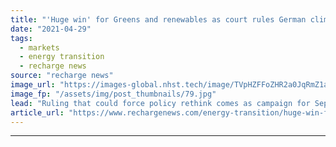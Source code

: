 ```yaml
---
title: "'Huge win' for Greens and renewables as court rules German climate law inadequate"
date: "2021-04-29"
tags: 
  - markets
  - energy transition
  - recharge news
source: "recharge news"
image_url: "https://images-global.nhst.tech/image/TVpHZFFoZHR2a0JqRmZ1aW5mbEx1U2FwbFRFUk5sYy9LT2NIQXNocnA2UT0=/nhst/binary/15e13a70a4806024a0ca0c2b1b6d1cd2"
image_fp: "/assets/img/post_thumbnails/79.jpg"
lead: "Ruling that could force policy rethink comes as campaign for September general elections heats up"
article_url: "https://www.rechargenews.com/energy-transition/huge-win-for-greens-and-renewables-as-court-rules-german-climate-law-inadequate/2-1-1003491"
---
```


---
